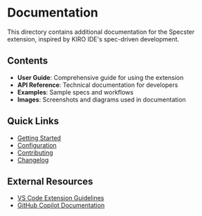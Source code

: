 # Documentation

This directory contains additional documentation for the Specster extension, inspired by KIRO IDE's spec-driven development.

## Contents

- **User Guide**: Comprehensive guide for using the extension
- **API Reference**: Technical documentation for developers
- **Examples**: Sample specs and workflows
- **Images**: Screenshots and diagrams used in documentation

## Quick Links

- [Getting Started](../README.md#getting-started)
- [Configuration](../README.md#configuration)
- [Contributing](https://github.com/abhijithmahipal/vscode-spec-extension/blob/main/CONTRIBUTING.md)
- [Changelog](https://github.com/abhijithmahipal/vscode-spec-extension/blob/main/CHANGELOG.md)

## External Resources

- [VS Code Extension Guidelines](https://code.visualstudio.com/api/references/extension-guidelines)
- [GitHub Copilot Documentation](https://docs.github.com/en/copilot)
